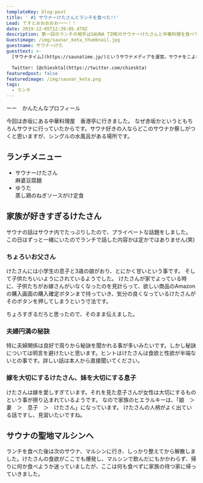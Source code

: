 ```yaml
---
templateKey: blog-post
title: ' #1 サウナーけたさんとランチを食べた!!'
Lead: てすとおおおおお〜〜！！
date: 2019-12-05T12:39:05.479Z
description: 第一回のランチの相手はSAUNA TIMEのサウナーけたさんと中華料理を食べてきました。
Guestimage: /img/saunar_keta_thumbnail.jpg
guestname: サウナーけた
guesttext: >-
  [サウナタイム](https://saunatime.jp/)というサウナメディアを運営。サウナをこよなく愛し、家もサウナの有無で決めるほど。サウナでは熱波師も行なっており、都内でサウナイベントも数多くこなしている。

  Twitter: [@chieskta](https://twitter.com/chieskta)
featuredpost: false
featuredimage: /img/saunar_keta.png
tags:
  - ランチ
---
```

ーー　かんたんなプロフィール

今回は赤坂にある中華料理屋　香港亭に行きました。
なぜ赤坂かというともちろんサウナに行っていたからです。サウナ好きの人ならどこのサウナか察しがつくと思いますが、シングルの水風呂がある場所です。

## ランチメニュー
* サウナーけたさん  
麻婆豆腐麺
* ゆうた  
蒸し鶏のねぎソースがけ定食

## 家族が好きすぎるけたさん
サウナの話はサウナ内でたっぷりしたので、プライベートな話題をしました。
この日はずっと一緒にいたのでランチで話した内容かは定かではありません(笑)

### ちょろいお父さん
けたさんには小学生の息子と3歳の娘がおり、とにかく甘いという事です。
そして子供たちいいようにされているようでした。
けたさんが家でよっている時に、子供たちがお嫁さんがいなくなったのを見計らって、欲しい商品のAmazonの購入画面の購入確定ボタンまで持っていき、気分の良くなっているけたさんがそのボタンを押してしまうという寸法です。

ちょろすぎるだろと思ったので、そのまま伝えました。

### 夫婦円満の秘訣
特に夫婦関係は良好で周りから秘訣を聞かれる事が多いみたいです。しかし秘訣については明言を避けたいと思います。ヒントはけたさんは食欲と性欲が半端ないとの事です。詳しい話は本人から直接聞いてください。

### 嫁を大切にするけたさん、妹を大切にする息子
けたさんは嫁を愛しすぎています。それを見た息子さんが女性は大切にするものという事が擦り込まれているようです。
なので家族のヒエラルキーは、「娘　＞　妻　＞　息子　＞　けたさん」になっています。
けたさんの人柄がよく出ている話ですし、見習いたいですね。

## サウナの聖地マルシンへ
ランチを食べた後は次のサウナ、マルシンに行き、しっかり整えてから解散しました。けたさんの食欲がここでも爆発し、マルシンで飲んだにもかかわらず、帰りに何か食べようか迷っていましたが、ここは何も食べずに家族の待つ家に帰っていきました。
